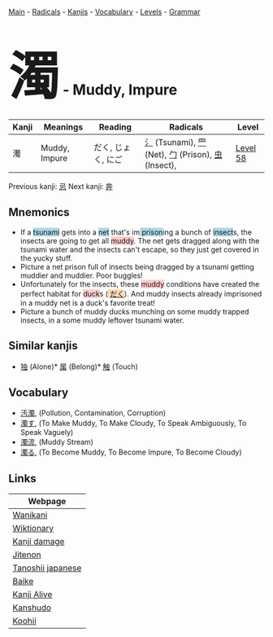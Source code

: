 <style> bigfont {font-size: 100px}</style>
[Main](../index.md) -
[Radicals](../radicals.md) -
[Kanjis](../kanjis.md) -
[Vocabulary](../vocabulary.md) -
[Levels](../levels.md) -
[Grammar](../grammar.md)
# <bigfont> 濁</bigfont> - Muddy, Impure 

| Kanji | Meanings | Reading | Radicals | Level |
| --- | --- | --- | --- | --- |
| 濁 | Muddy, Impure | だく, じょく, にご | [氵](../radicals/氵.md) (Tsunami), [罒](../radicals/罒.md) (Net), [勹](../radicals/勹.md) (Prison), [虫](../radicals/虫.md) (Insect),  | [Level 58](../levels/wk_level58.md) |

Previous kanji: [忌](忌.md) Next kanji: [奔](奔.md) 

## Mnemonics
 * If a <span style="background-color:#ADD8E6"> tsunami</span> gets into a <span style="background-color:#ADD8E6"> net</span> that's im<span style="background-color:#ADD8E6"> prison</span>ing a bunch of <span style="background-color:#ADD8E6"> insect</span>s, the insects are going to get all <span style="background-color:#ffcccb"> muddy</span>. The net gets dragged along with the tsunami water and the insects can't escape, so they just get covered in the yucky stuff.
* Picture a net prison full of insects being dragged by a tsunami getting muddier and muddier. Poor buggles!
* Unfortunately for the insects, these <span style="background-color:#ffcccb"> muddy</span> conditions have created the perfect habitat for <span style="background-color:#ffcccb"> duck</span>s (<span style="background-color:#fed8b1"> [だく](https://jisho.org/search/だく)</span>). And muddy insects already imprisoned in a muddy net is a duck's favorite treat!
* Picture a bunch of muddy ducks munching on some muddy trapped insects, in a some muddy leftover tsunami water.


## Similar kanjis
 * [独](独.md) (Alone)* [属](属.md) (Belong)* [触](触.md) (Touch)


## Vocabulary
 * [汚濁](../vocabulary/濁.md), (Pollution, Contamination, Corruption)
* [濁す](../vocabulary/濁.md), (To Make Muddy, To Make Cloudy, To Speak Ambiguously, To Speak Vaguely)
* [濁流](../vocabulary/濁.md), (Muddy Stream)
* [濁る](../vocabulary/濁.md), (To Become Muddy, To Become Impure, To Become Cloudy)



## Links 

| Webpage |
| --- |
| [Wanikani          ](https://www.wanikani.com/kanji/濁) |
| [Wiktionary        ](https://en.wiktionary.org/wiki/濁) |
| [Kanji damage      ](http://www.kanjidamage.com/kanji/search?utf8=✓&q=濁) |
| [Jitenon           ](https://jitenon.com/kanji/濁) |
| [Tanoshii japanese ](https://www.tanoshiijapanese.com/dictionary/kanji.cfm?k=濁) |
| [Baike             ](https://baike.baidu.com/item/濁) |
| [Kanji Alive       ](https://app.kanjialive.com/濁) |
| [Kanshudo          ](https://www.kanshudo.com/searchmn?q=濁) |
| [Koohii            ](https://kanji.koohii.com/study/kanji/濁) |
